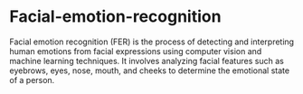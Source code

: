 # Facial-emotion-recognition
Facial emotion recognition (FER) is the process of detecting and interpreting human emotions from facial expressions using computer vision and machine learning techniques. It involves analyzing facial features such as eyebrows, eyes, nose, mouth, and cheeks to determine the emotional state of a person.
